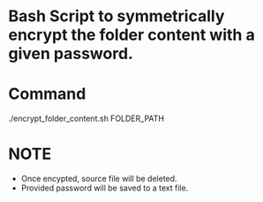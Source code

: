 # Bash Script to symmetrically encrypt the folder content with a given password.

# Command

./encrypt_folder_content.sh FOLDER_PATH

# NOTE

* Once encypted, source file will be deleted.
* Provided password will be saved to a text file.
